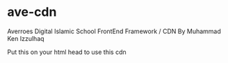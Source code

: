 # ave-cdn
 Averroes Digital Islamic School FrontEnd Framework / CDN
 By Muhammad Ken Izzulhaq

Put this on your html head to use this cdn    
<link rel="stylesheet" href="https://izzulaverroes.github.io/ave-cdn/ave-cdn.css">
